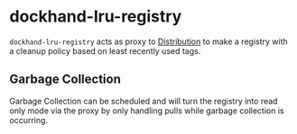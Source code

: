 # dockhand-lru-registry
`dockhand-lru-registry` acts as proxy to [Distribution](github.com/distribution/distribution) to make a registry with a cleanup policy based on least recently used tags.

## Garbage Collection
Garbage Collection can be scheduled and will turn the registry into read only mode via the proxy by only handling pulls 
while garbage collection is occurring.